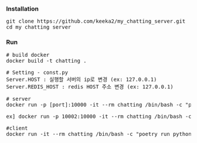 ### Installation
<pre>
git clone https://github.com/keeka2/my_chatting_server.git
cd my_chatting_server
</pre>
### Run
<pre>
# build docker
docker build -t chatting .

# Setting - const.py
Server.HOST : 실행할 서버의 ip로 변경 (ex: 127.0.0.1)
Server.REDIS_HOST : redis HOST 주소 변경 (ex: 127.0.0.1)

# server
docker run -p [port]:10000 -it --rm chatting /bin/bash -c "poetry run python server_web_socket.py port=[port]" 

ex] docker run -p 10002:10000 -it --rm chatting /bin/bash -c "poetry run python server_web_socket.py port=10002"

#client
docker run -it --rm chatting /bin/bash -c "poetry run python client_web_socket.py"
</pre>
